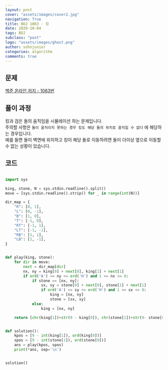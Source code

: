 ```yaml
---
layout: post
cover: "assets/images/cover2.jpg"
navigation: True
title: BOJ 1063 - 킹
date: 2020-10-04
tags: BOJ
subclass: "post"
logo: "assets/images/ghost.png"
author: sohnjunior
categories: algorithm
comments: true
---
```


## 문제

[백준 온라인 저지 - 1063번](https://www.acmicpc.net/problem/1063)

## 풀이 과정

킹과 검은 돌의 움직임을 시뮬레이션 하는 문제입니다. <br>
주의할 사항은 `돌이 움직이지 못하는 경우 킹도 해당 돌의 위치로 움직일 수 없다` 에 해당하는 경우입니다. <br>
예를 들면 돌이 벽면에 위치하고 킹이 해당 돌로 이동하려면 돌이 더이상 옆으로 이동할 수 없는 상황이 있습니다. <br>

## 코드

```python

import sys

king, stone, N = sys.stdin.readline().split()
move = [sys.stdin.readline().strip() for _ in range(int(N))]

dir_map = {
    "R": [0, 1],
    "L": [0, -1],
    "B": [1, 0],
    "T": [-1, 0],
    "RT": [-1, 1],
    "LT": [-1, -1],
    "RB": [1, 1],
    "LB": [1, -1],
}


def play(king, stone):
    for dir in move:
        next = dir_map[dir]
        nx, ny = king[0] + next[0], king[1] + next[1]
        if ord('A') <= ny <= ord('H') and 1 <= nx <= 8:
            if stone == [nx, ny]:
                sx, sy = stone[0] + next[0], stone[1] + next[1]
                if ord('A') <= sy <= ord('H') and 1 <= sx <= 8:
                    king = [nx, ny]
                    stone = [sx, sy]
            else:
                king = [nx, ny]

    return [chr(king[1])+str(9 - king[0]), chr(stone[1])+str(9- stone[0])]


def solution():
    kpos = [9 - int(king[1]), ord(king[0])]
    spos = [9 - int(stone[1]), ord(stone[0])]
    ans = play(kpos, spos)
    print(*ans, sep='\n')


solution()

```
